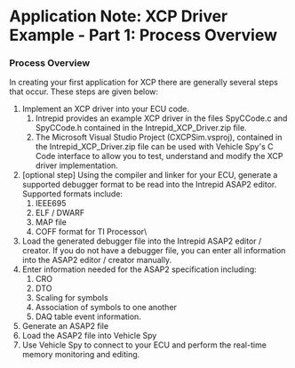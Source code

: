 # Application Note: XCP Driver Example - Part 1: Process Overview

### Process Overview

In creating your first application for XCP there are generally several steps that occur. These steps are given below:

1. Implement an XCP driver into your ECU code.
   1. Intrepid provides an example XCP driver in the files SpyCCode.c and SpyCCode.h contained in the Intrepid\_XCP\_Driver.zip file.
   2. The Microsoft Visual Studio Project (CXCPSim.vsproj), contained in the Intrepid\_XCP\_Driver.zip file can be used with Vehicle Spy's C Code interface to allow you to test, understand and modify the XCP driver implementation.
2. \[optional step] Using the compiler and linker for your ECU, generate a supported debugger format to be read into the Intrepid ASAP2 editor. Supported formats include:
   1. IEEE695
   2. ELF / DWARF
   3. MAP file
   4. COFF format for TI Processor\\
3. Load the generated debugger file into the Intrepid ASAP2 editor / creator. If you do not have a debugger file, you can enter all information into the ASAP2 editor / creator manually.
4. Enter information needed for the ASAP2 specification including:
   1. CRO
   2. DTO
   3. Scaling for symbols
   4. Association of symbols to one another
   5. DAQ table event information.
5. Generate an ASAP2 file
6. Load the ASAP2 file into Vehicle Spy
7. Use Vehicle Spy to connect to your ECU and perform the real-time memory monitoring and editing.
